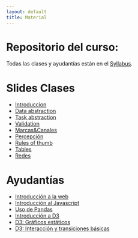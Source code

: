 ```yaml
---
layout: default
title: Material 
---
```


# Repositorio del curso:

Todas las clases y ayudantías están en el [Syllabus](https://github.com/PUC-Infovis/syllabus-2018).


# Slides Clases

- [Introduccion](https://github.com/PUC-Infovis/syllabus-2018/blob/master/Clases/00-Introducci%C3%B3n.pdf)
- [Data abstraction](https://github.com/PUC-Infovis/syllabus-2018/blob/master/Clases/02-Data%20abstraction.pdf)
- [Task abstraction](https://github.com/PUC-Infovis/syllabus-2018/blob/master/Clases/03-Task%20abstraction.pdf)
- [Validation](https://github.com/PUC-Infovis/syllabus-2018/blob/master/Clases/04-Validation.pdf)
- [Marcas&Canales](https://github.com/PUC-Infovis/syllabus-2018/blob/master/Clases/05-Marcas%26Canales.pdf)
- [Percepción](https://github.com/PUC-Infovis/syllabus-2018/blob/master/Clases/06-Percepci%C3%B3n.pdf)
- [Rules of thumb](https://github.com/PUC-Infovis/syllabus-2018/blob/master/Clases/07-Rules%20of%20thumb.pdf)
- [Tables](https://github.com/PUC-Infovis/syllabus-2018/blob/master/Clases/08-Tables.pdf)
- [Redes](https://github.com/PUC-Infovis/syllabus-2018/blob/master/Clases/09-Network.pdf)

# Ayudantías

- [Introducción a la web](https://github.com/PUC-Infovis/syllabus-2018/tree/master/ayudantia01)
- [Introducción al Javascript](https://github.com/PUC-Infovis/syllabus-2018/tree/master/ayudantia02)
- [Uso de Pandas](https://github.com/PUC-Infovis/syllabus-2018/tree/master/ayudantia03)
- [Introducción a D3](https://github.com/PUC-Infovis/syllabus-2018/tree/master/ayudantia04)
- [D3: Gráficos estáticos](https://github.com/PUC-Infovis/syllabus-2018/tree/master/ayudantia05)
- [D3: Interacción y transiciones básicas](https://github.com/PUC-Infovis/syllabus-2018/tree/master/ayudantia06)
<!-- - [D3: Update y force graph](https://github.com/PUC-Infovis/syllabus-2018/tree/master/ayudantia07)  -->

